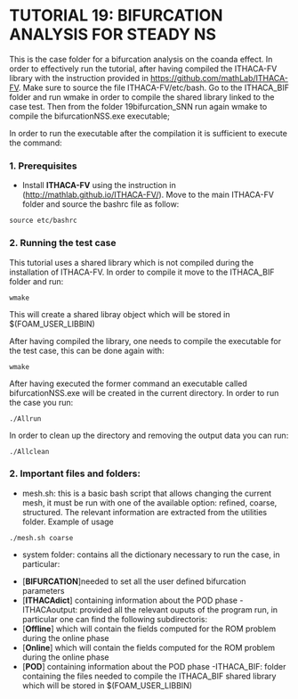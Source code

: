 # TUTORIAL 19: BIFURCATION ANALYSIS FOR STEADY NS

This is the case folder for a bifurcation analysis on the coanda effect.
In order to effectively run the tutorial, after having compiled the ITHACA-FV
library with the instruction provided in https://github.com/mathLab/ITHACA-FV.
Make sure to source the file ITHACA-FV/etc/bash.
Go to the ITHACA_BIF folder and run wmake in order to compile the shared
library linked to the case test.
Then from the folder 19bifurcation_SNN run again wmake to compile the
bifurcationNSS.exe executable;

In order to run the executable after the compilation it is sufficient to
execute the command:


### 1. Prerequisites
- Install **ITHACA-FV** using the instruction in  (http://mathlab.github.io/ITHACA-FV/).
Move to the main ITHACA-FV folder and source the bashrc file as follow:
```
source etc/bashrc
```


### 2. Running the test case
This tutorial uses a shared library which is not compiled during the
installation of ITHACA-FV. In order to compile it move to the ITHACA_BIF folder
and run:
```
wmake
```
This will create a shared libray object which will be stored in $(FOAM_USER_LIBBIN)

After having compiled the library, one needs to compile the executable for the
test case, this can be done again with:

```
wmake
```

After having executed the former command an executable called
bifurcationNSS.exe will be created in the current directory. In order to run
the case you run:
```
./Allrun
```

In order to clean up the directory and removing the output data you can run:

```
./Allclean
```

### 2.  Important files and folders:

- mesh.sh: this is a basic bash script that allows changing the current mesh,
it must be run with one of the available option: refined, coarse, structured.
The relevant information are extracted from the utilities folder.
Example of usage

```
./mesh.sh coarse
```

- system folder: contains all the dictionary necessary to run the case, in
particular:
* [**BIFURCATION**]needed to set all the user defined bifurcation parameters
* [**ITHACAdict**] containing information about the POD phase
-ITHACAoutput: provided all the relevant ouputs of the program run, in
particular one can find the following subdirectoris:
* [**Offline**] which will contain the fields computed for the ROM problem during the online phase
* [**Online**] which will contain the fields computed for the ROM problem during the online phase
* [**POD**] containing information about the POD phase
-ITHACA_BIF: folder containing the files needed to compile the ITHACA_BIF
shared library which will be stored in $(FOAM_USER_LIBBIN)




